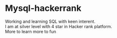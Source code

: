 # Mysql-hackerrank
Working and learning SQL with keen interent.<br>
I am at silver level with 4 star in Hacker rank platform.<br>
More to learn more to fun
